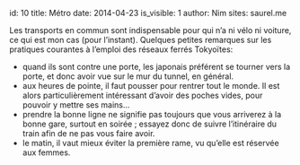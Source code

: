 id: 10
title: Métro
date: 2014-04-23
is_visible: 1
author: Nim
sites: saurel.me

<p>Les transports en commun sont indispensable pour qui n&rsquo;a ni v&eacute;lo ni voiture, ce qui est mon cas (pour l&rsquo;instant). Quelques petites remarques sur les pratiques courantes &agrave; l&rsquo;emploi des r&eacute;seaux ferr&eacute;s Tokyo&iuml;tes:</p>
<ul>
<li>quand ils sont contre une porte, les japonais pr&eacute;f&eacute;rent se tourner vers la porte, et donc avoir vue sur le mur du tunnel, en g&eacute;n&eacute;ral.</li>
<li>aux heures de pointe, il faut pousser pour rentrer tout le monde. Il est alors particuli&egrave;rement int&eacute;ressant d&rsquo;avoir des poches vides, pour pouvoir y mettre ses mains&hellip;</li>
<li>prendre la bonne ligne ne signifie pas toujours que vous arriverez &agrave; la bonne gare, surtout en soir&eacute;e ; essayez donc de suivre l&rsquo;itin&eacute;raire du train afin de ne pas vous faire avoir.</li>
<li>le matin, il vaut mieux &eacute;viter la premi&egrave;re rame, vu qu&rsquo;elle est r&eacute;serv&eacute;e aux femmes.</li>
</ul>
